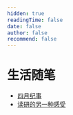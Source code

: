 ```yaml
---
hidden: true
readingTime: false
date: false
author: false
recommend: false
---
```


<!---->

# 生活随笔

- [四月纪事](./四月纪事.md)
- [读研的另一种感受](./读研的另一种感受.md)
